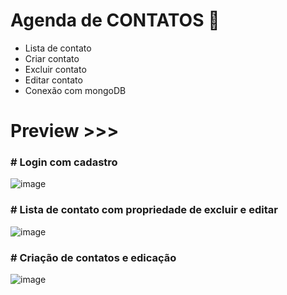 # Agenda de CONTATOS 🌴 
- Lista de contato
- Criar contato
- Excluir contato
- Editar contato
- Conexão com mongoDB
<h1>Preview >>> </h1>

<h3># Login com cadastro</h3>

![image](https://user-images.githubusercontent.com/89032409/138535987-3fc20f5d-ec64-44ec-97c0-5d3aaf600566.png)

<h3># Lista de contato com propriedade de excluir e editar</h3>

![image](https://user-images.githubusercontent.com/89032409/138535917-d8a187c0-3d6b-43d8-8f22-a2c8a9c74006.png)

<h3># Criação de contatos e edicação</h3>

![image](https://user-images.githubusercontent.com/89032409/138535961-9f7a49b7-a523-4279-a8d0-9b1cb4af3bb9.png)
